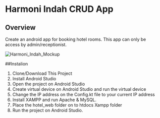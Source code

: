 # Harmoni Indah CRUD App

## Overview
Create an android app for booking hotel rooms. This app can only be access by admin/receptionist.

![Harmoni_Indah_Mockup](https://github.com/Alvin-Saputra/Harmoni-Indah-CRUD-App/assets/145079710/754fbe40-05ec-4a2b-8b91-8676e9313969)

##Instalion
1. Clone/Download This Project
2. Install Android Studio
3. Open the project on Android Studio
4. Create virtual device on Android Studio and run the virtual device
5. Change the IP address on the Config.kt file to your current IP address
6. Install XAMPP and run Apache & MySQL.
7. Place the hotel_web folder on to htdocs Xampp folder
8. Run the project on Android Studio.
